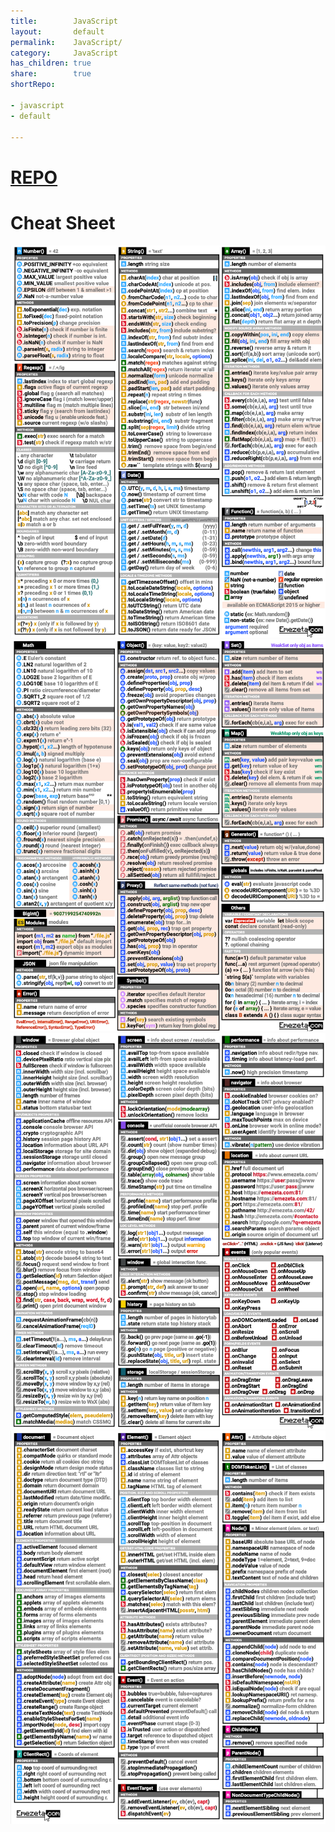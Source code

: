 ```yaml
---  
title:        JavaScript    
layout:       default    
permalink:    JavaScript/    
category:     JavaScript    
has_children: true    
share:        true    
shortRepo:  
  
- javascript  
- default  
  
---  
```

  
# [REPO](https://github.com/14paxton/javascript)  
  
# Cheat Sheet  
  
![javascriptCheatSheet.png](..%2Fassets%2Fimages%2FjavascriptCheatSheet.png)    
![javascriptCheatSheet2.png](..%2Fassets%2Fimages%2FjavascriptCheatSheet2.png)    
![javascriptCheatSheet3.png](..%2Fassets%2Fimages%2FjavascriptCheatSheet3.png)    
![javascriptCheatSheet4.png](..%2Fassets%2Fimages%2FjavascriptCheatSheet4.png)